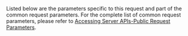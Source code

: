 Listed below are the parameters specific to this request and part of the common request parameters. For the complete list of common request parameters, please refer to [Accessing Server APIs-Public Request Parameters](9781#2_1).
